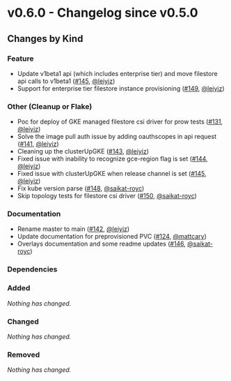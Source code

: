 # v0.6.0 - Changelog since v0.5.0

## Changes by Kind

### Feature

- Update v1beta1 api (which includes enterprise tier) and move filestore api calls to v1beta1 ([#145](https://github.com/kubernetes-sigs/gcp-filestore-csi-driver/pull/145), [@leiyiz](https://github.com/leiyiz))
- Support for enterprise tier filestore instance provisioning ([#149](https://github.com/kubernetes-sigs/gcp-filestore-csi-driver/pull/149), [@leiyiz](https://github.com/leiyiz))

### Other (Cleanup or Flake)

- Poc for deploy of GKE managed filestore csi driver for prow tests ([#131](https://github.com/kubernetes-sigs/gcp-filestore-csi-driver/pull/131), [@leiyiz](https://github.com/leiyiz))
- Solve the image pull auth issue by adding oauthscopes in api request ([#141](https://github.com/kubernetes-sigs/gcp-filestore-csi-driver/pull/141), [@leiyiz](https://github.com/leiyiz))
- Cleaning up the clusterUpGKE ([#143](https://github.com/kubernetes-sigs/gcp-filestore-csi-driver/pull/143), [@leiyiz](https://github.com/leiyiz))
- Fixed issue with inability to recognize gce-region flag is set ([#144](https://github.com/kubernetes-sigs/gcp-filestore-csi-driver/pull/144), [@leiyiz](https://github.com/leiyiz))
- Fixed issue with clusterUpGKE when release channel is set ([#145](https://github.com/kubernetes-sigs/gcp-filestore-csi-driver/pull/145), [@leiyiz](https://github.com/leiyiz))
- Fix kube version parse ([#148](https://github.com/kubernetes-sigs/gcp-filestore-csi-driver/pull/148), [@saikat-royc](https://github.com/saikat-royc))
- Skip topology tests for filestore csi driver ([#150](https://github.com/kubernetes-sigs/gcp-filestore-csi-driver/pull/150), [@saikat-royc](https://github.com/saikat-royc))

### Documentation

- Rename master to main ([#142](https://github.com/kubernetes-sigs/gcp-filestore-csi-driver/pull/142), [@leiyiz](https://github.com/ikarldasan))
- Update documentation for preprovisioned PVC ([#124](https://github.com/kubernetes-sigs/gcp-filestore-csi-driver/pull/124), [@mattcary](https://github.com/mattcary))
- Overlays documentation and some readme updates ([#146](https://github.com/kubernetes-sigs/gcp-filestore-csi-driver/pull/146), [@saikat-royc](https://github.com/saikat-royc))

### Dependencies

### Added
_Nothing has changed._

### Changed
_Nothing has changed._

### Removed
_Nothing has changed._
